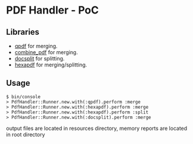 # PDF Handler - PoC

## Libraries

- [qpdf](https://github.com/qpdf/qpdf) for merging.
- [combine_pdf](https://github.com/boazsegev/combine_pdf) for merging.
- [docsplit](https://github.com/documentcloud/docsplit) for splitting.
- [hexapdf](https://github.com/gettalong/hexapdf) for merging/splitting.


## Usage

```
$ bin/console
> PdfHandler::Runner.new.with(:qpdf).perform :merge
> PdfHandler::Runner.new.with(:hexapdf).perform :merge
> PdfHandler::Runner.new.with(:hexapdf).perform :split
> PdfHandler::Runner.new.with(:docsplit).perform :merge
```

output files are located in resources directory, memory reports are located in root directory
